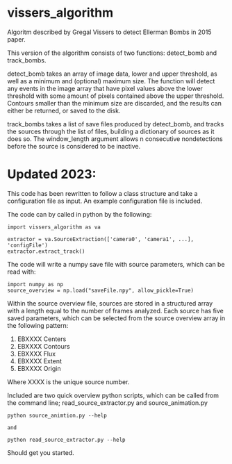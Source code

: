 # vissers_algorithm
Algoritm described by Gregal Vissers to detect Ellerman Bombs in 2015 paper.

This version of the algorithm consists of two functions: detect_bomb and track_bombs.

detect_bomb takes an array of image data, lower and upper threshold, as well as a minimum and (optional) maximum size. The function will detect any events in the image array that have pixel values above the lower threshold with some amount of pixels contained above the upper threshold. Contours smaller than the minimum size are discarded, and the results can either be returned, or saved to the disk.

track_bombs takes a list of save files produced by detect_bomb, and tracks the sources through the list of files, building a dictionary of sources as it does so. The window_length argument allows n consecutive nondetections before the source is considered to be inactive.

# Updated 2023:
This code has been rewritten to follow a class structure and take a configuration file as input. An example configuration file is included.

The code can by called in python by the following:

```
import vissers_algorithm as va

extractor = va.SourceExtraction(['camera0', 'camera1', ...], 'configFile')
extractor.extract_track()
```

The code will write a numpy save file with source parameters, which can be read with:

```
import numpy as np
source_overview = np.load("saveFile.npy", allow_pickle=True)
```

Within the source overview file, sources are stored in a structured array with a length equal to the number of frames analyzed. Each source has five saved parameters, which can be selected from the source overview array in the following pattern:

1. EBXXXX Centers
2. EBXXXX Contours
3. EBXXXX Flux
4. EBXXXX Extent
5. EBXXXX Origin

Where XXXX is the unique source number. 

Included are two quick overview python scripts, which can be called from the command line; read_source_extractor.py and source_animation.py

```
python source_animtion.py --help

and

python read_source_extractor.py --help
```

Should get you started.
